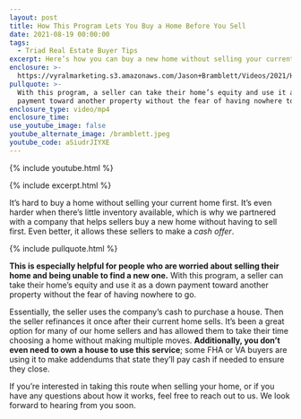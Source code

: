 ```yaml
---
layout: post
title: How This Program Lets You Buy a Home Before You Sell
date: 2021-08-19 00:00:00
tags:
  - Triad Real Estate Buyer Tips
excerpt: Here’s how you can buy a new home without selling your current one first.
enclosure: >-
  https://vyralmarketing.s3.amazonaws.com/Jason+Bramblett/Videos/2021/How+This+Program+Lets+You+Buy+a+Home+Before+You+Sell+-+Jason+Bramblett+Real+Estate.mp4
pullquote: >-
  With this program, a seller can take their home’s equity and use it as a down
  payment toward another property without the fear of having nowhere to go. 
enclosure_type: video/mp4
enclosure_time:
use_youtube_image: false
youtube_alternate_image: /bramblett.jpeg
youtube_code: aSiudrJIYXE
---
```

{% include youtube.html %}

{% include excerpt.html %}

It’s hard to buy a home without selling your current home first. It’s even harder when there’s little inventory available, which is why we partnered with a company that helps sellers buy a new home without having to sell first. Even better, it allows these sellers to make a *cash offer*.

{% include pullquote.html %}

**This is especially helpful for people who are worried about selling their home and being unable to find a new one.** With this program, a seller can take their home’s equity and use it as a down payment toward another property without the fear of having nowhere to go.&nbsp;

Essentially, the seller uses the company’s cash to purchase a house. Then the seller refinances it once after their current home sells. It’s been a great option for many of our home sellers and has allowed them to take their time choosing a home without making multiple moves. **Additionally, you don’t even need to own a house to use this service**; some FHA or VA buyers are using it to make addendums that state they’ll pay cash if needed to ensure they close.

If you’re interested in taking this route when selling your home, or if you have any questions about how it works, feel free to reach out to us. We look forward to hearing from you soon.
